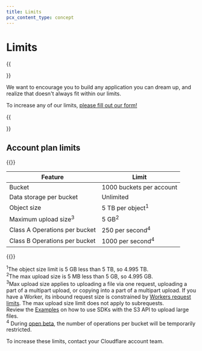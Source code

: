```yaml
---
title: Limits
pcx_content_type: concept
---
```


# Limits

{{<Aside type="note">}}

We want to encourage you to build any application you can dream up, and realize that doesn't always fit within our limits.

To increase any of our limits, [please fill out our form!](https://forms.gle/ukpeZVLWLnKeixDu7)

{{</Aside>}}

## Account plan limits

{{<table-wrap>}}

| Feature                         | Limit                       |
| ------------------------------- | --------------------------- |
| Bucket                          | 1000 buckets per account    |
| Data storage per bucket         | Unlimited                   |
| Object size                     | 5 TB per object<sup>1</sup> |
| Maximum upload size<sup>3</sup> | 5 GB<sup>2</sup>            |
| Class A Operations per bucket   | 250 per second<sup>4</sup>  |
| Class B Operations per bucket   | 1000 per second<sup>4</sup> |

{{</table-wrap>}}

<sup>1</sup>The object size limit is 5 GB less than 5 TB, so 4.995 TB.<br>
<sup>2</sup>The max upload size is 5 MB less than 5 GB, so 4.995 GB.<br>
<sup>3</sup>Max upload size applies to uploading a file via one request, uploading a part of a multipart upload, or
copying into a part of a multipart upload. If you have a Worker, its inbound request size is
constrained by [Workers request limits](/workers/platform/limits#request-limits). The max upload size limit does not apply to subrequests.<br>
Review the [Examples](/r2/examples/) on how to use SDKs with the S3 API to upload large files.<br>
<sup>4</sup> During [open beta](/workers/platform/betas/), the number of operations per bucket will be temporarily restricted.

To increase these limits, contact your Cloudflare account team.
